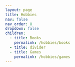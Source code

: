 ```yaml
---
layout: page
title: Hobbies
nav: false
nav_order: 8
dropdown: false
children:
  - title: Books
    permalink: /hobbies/books
  - title: divider
  - title: Games
    permalink: /hobbies/games
---
```

